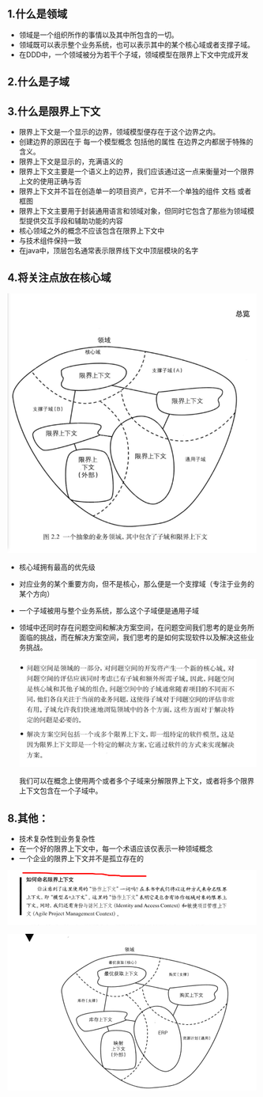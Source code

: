 ## 1.什么是领域

- 领域是一个组织所作的事情以及其中所包含的一切。
- 领域既可以表示整个业务系统，也可以表示其中的某个核心域或者支撑子域。
- 在DDD中，一个领域被分为若干个子域，领域模型在限界上下文中完成开发

## 2.什么是子域

## 3.什么是限界上下文

- 限界上下文是一个显示的边界，领域模型便存在于这个边界之内。
- 创建边界的原因在于 每一个模型概念 包括他的属性 在边界之内都居于特殊的含义。
- 限界上下文是显示的，充满语义的
- 限界上下文主要是一个语义上的边界，我们应该通过这一点来衡量对一个限界上文的使用正确与否
- 限界上下文并不旨在创造单一的项目资产，它并不一个单独的组件 文档 或者框图
- 限界上下文主要用于封装通用语言和领域对象，但同时它包含了那些为领域模型提供交互手段和辅助功能的内容
- 核心领域之外的概念不应该包含在限界上下文中
- 与技术组件保持一致
- 在java中，顶层包名通常表示限界线下文中顶层模块的名字

## 4.将关注点放在核心域

![1574779249816](2%E9%A2%86%E5%9F%9F%20%E5%AD%90%E5%9F%9F%20%20%E9%99%90%E7%95%8C%E4%B8%8A%E4%B8%8B%E6%96%87/1574779249816.png)

- 核心域拥有最高的优先级
- 对应业务的某个重要方向，但不是核心，那么便是一个支撑域（专注于业务的某个方向）
- 一个子域被用与整个业务系统，那么这个子域便是通用子域

- 领域中还同时存在问题空间和解决方案空间，在问题空间我们思考的是业务所面临的挑战，而在解决方案空间，我们思考的是如何实现软件以及解决这些业务挑战。

  ![1574780728011](2%E9%A2%86%E5%9F%9F%20%E5%AD%90%E5%9F%9F%20%20%E9%99%90%E7%95%8C%E4%B8%8A%E4%B8%8B%E6%96%87/1574780728011.png)

  我们可以在概念上使用两个或者多个子域来分解限界上下文，或者将多个限界上下文包含在一个子域中。

## 8.其他：

- 技术复杂性到业务复杂性
- 在一个好的限界上下文中，每一个术语应该仅表示一种领域概念
- 一个企业的限界上下文并不是孤立存在的

![](2%E9%A2%86%E5%9F%9F%20%E5%AD%90%E5%9F%9F%20%20%E9%99%90%E7%95%8C%E4%B8%8A%E4%B8%8B%E6%96%87/1574779930453.png)

![1574781277677](2%E9%A2%86%E5%9F%9F%20%E5%AD%90%E5%9F%9F%20%20%E9%99%90%E7%95%8C%E4%B8%8A%E4%B8%8B%E6%96%87/1574781277677.png)